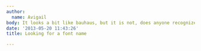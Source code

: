 ```yaml
---
author:
  name: Avigail
body: It looks a bit like bauhaus, but it is not, does anyone recognize it?
date: '2013-05-20 11:43:26'
title: Looking for a font name

---
```

